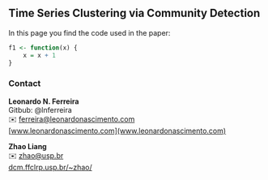 ## Time Series Clustering via Community Detection
In this page you find the code used in the paper:


```R
f1 <- function(x) {
	x = x + 1
}
```

### Contact

**Leonardo N. Ferreira**  
Gitbub: @lnferreira  
:envelope: [ferreira@leonardonascimento.com](ferreira@leonardonascimento.com)  
[www.leonardonascimento.com](www.leonardonascimento.com)

**Zhao Liang**  
:envelope: [zhao@usp.br](zhao@usp.br)  
[dcm.ffclrp.usp.br/~zhao/](dcm.ffclrp.usp.br/~zhao/)

